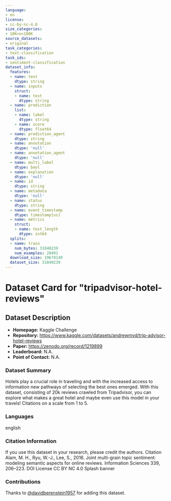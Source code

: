 ```yaml
---
language:
- en
license:
- cc-by-nc-4.0
size_categories:
- 10K<n<100K
source_datasets:
- original
task_categories:
- text-classification
task_ids:
- sentiment-classification
dataset_info:
  features:
  - name: text
    dtype: string
  - name: inputs
    struct:
    - name: text
      dtype: string
  - name: prediction
    list:
    - name: label
      dtype: string
    - name: score
      dtype: float64
  - name: prediction_agent
    dtype: string
  - name: annotation
    dtype: 'null'
  - name: annotation_agent
    dtype: 'null'
  - name: multi_label
    dtype: bool
  - name: explanation
    dtype: 'null'
  - name: id
    dtype: string
  - name: metadata
    dtype: 'null'
  - name: status
    dtype: string
  - name: event_timestamp
    dtype: timestamp[us]
  - name: metrics
    struct:
    - name: text_length
      dtype: int64
  splits:
  - name: train
    num_bytes: 31840239
    num_examples: 20491
  download_size: 19678149
  dataset_size: 31840239
---
```

# Dataset Card for "tripadvisor-hotel-reviews"
## Dataset Description
- **Homepage:** Kaggle Challenge
- **Repository:** https://www.kaggle.com/datasets/andrewmvd/trip-advisor-hotel-reviews
- **Paper:** https://zenodo.org/record/1219899
- **Leaderboard:** N.A.
- **Point of Contact:** N.A.
### Dataset Summary
Hotels play a crucial role in traveling and with the increased access to information new pathways of selecting the best ones emerged.
With this dataset, consisting of 20k reviews crawled from Tripadvisor, you can explore what makes a great hotel and maybe even use this model in your travels!
Citations on a scale from 1 to 5.
### Languages
english 
### Citation Information
If you use this dataset in your research, please credit the authors.
Citation
Alam, M. H., Ryu, W.-J., Lee, S., 2016. Joint multi-grain topic sentiment: modeling semantic aspects for online reviews. Information Sciences 339, 206–223.
DOI
License
CC BY NC 4.0
Splash banner
### Contributions
Thanks to [@davidberenstein1957](https://github.com/davidberenstein1957) for adding this dataset.